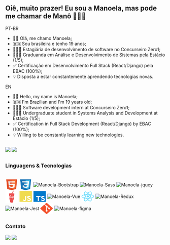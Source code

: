 ## Oiê, muito prazer! Eu sou a Manoela, mas pode me chamar de Manô 🙋🏻‍♀️

PT-BR
- 👋🏻 Olá, me chamo Manoela;
- 🇧🇷 Sou brasileira e tenho 19 anos;
- 👩🏻‍💻 Estagiária de desenvolvimento de software no Concurseiro Zero1;
- 👩🏻‍🎓 Graduanda em Análise e Desenvolvimento de Sistemas pela Estácio (1/5);
- ✅ Certificação em Desenvolvimento Full Stack (React/Django) pela EBAC (100%);
- 💡 Disposta a estar constantemente aprendendo tecnologias novas.

EN
- 👋🏻 Hello, my name is Manoela;
- 🇧🇷 I'm Brazilian and I'm 19 years old;
- 👩🏻‍💻 Software development intern at Concurseiro Zero1;
- 👩🏻‍🎓 Undergraduate student in Systems Analysis and Development at Estácio (1/5);
- ✅ Certification in Full Stack Development (React/Django) by EBAC (100%);
- 💡 Willing to be constantly learning new technologies.

##

<div display="flex">
    <img height="210px" src="https://github-readme-stats.vercel.app/api?username=manoelacsilva&show_icons=true&include_all_commits=true&count_private=true&title_color=ffffff&text_color=ffffff&bg_color=0d1117" />
    <img height="210px" src="https://github-readme-stats.vercel.app/api/top-langs/?username=manoelacsilva&layout=compact&langs_count=12&title_color=ffffff&text_color=ffffff&bg_color=0d1117" />
</div>
    

##

  <h3>Linguagens & Tecnologias</h3>
   <div style="display: inline_block"><br>
    <img align="center" alt="Manoela-HTML" height="35" width="40" src="https://raw.githubusercontent.com/devicons/devicon/master/icons/html5/html5-original.svg">
    <img align="center" alt="Manoela-CSS" height="35" width="40" src="https://raw.githubusercontent.com/devicons/devicon/master/icons/css3/css3-original.svg">
    <img align="center" alt="Manoela-Bootstrap" height="40" width="45" title="Bootstrap" src="https://cdn.jsdelivr.net/gh/devicons/devicon/icons/bootstrap/bootstrap-original.svg">
    <img align="center" alt="Manoela-Sass" height="40" width="40" src="https://cdn.jsdelivr.net/gh/devicons/devicon/icons/sass/sass-original.svg" />
    <img align="center" alt="Manoela-jquey" height="40" width="40" src="https://cdn.jsdelivr.net/gh/devicons/devicon/icons/jquery/jquery-original.svg" />
    <img align="center" alt="Manoela-jquey" height="40" width="40" src="https://raw.githubusercontent.com/devicons/devicon/master/icons/gulp/gulp-plain.svg"/> 
    <img align="center" alt="Manoela-Js" height="35" width="40" src="https://raw.githubusercontent.com/devicons/devicon/master/icons/javascript/javascript-plain.svg">
    <img align="center" alt="Manoela-Ts" height="35" width="40" src="https://raw.githubusercontent.com/devicons/devicon/master/icons/typescript/typescript-plain.svg">
    <img align="center" alt="Manoela-Vue" height="35" width="40" src="https://cdn.jsdelivr.net/gh/devicons/devicon/icons/vuejs/vuejs-original.svg" />
    <img align="center" alt="Manoela-React" height="35" width="40" src="https://raw.githubusercontent.com/devicons/devicon/master/icons/react/react-original.svg">
    <img align="center" alt="Manoela-Redux" height="35" width="40" src="https://cdn.jsdelivr.net/gh/devicons/devicon/icons/redux/redux-original.svg" />
    <img align="center" alt="Manoela-Jest" height="30" width="40" src="https://cdn.jsdelivr.net/gh/devicons/devicon/icons/jest/jest-plain.svg"/>
    <img align="center" alt="Manoela-git" height="35" width="40" src="https://raw.githubusercontent.com/devicons/devicon/master/icons/git/git-original.svg">
    <img align="center" alt="Manoela-figma" height="35" width="40" src="https://cdn.jsdelivr.net/gh/devicons/devicon/icons/figma/figma-original.svg"  />
<!--         
  <img align="center" alt="Cah-Node" height="30" width="40" src="https://cdn.jsdelivr.net/gh/devicons/devicon/icons/nodejs/nodejs-plain.svg"/>
  <img align="center" alt="Cah-MySQL" height="30" width="40" src="https://cdn.jsdelivr.net/gh/devicons/devicon/icons/mysql/mysql-original.svg"/>
  <img align="center" alt="Cah-Docker" height="30" width="40" src="https://cdn.jsdelivr.net/gh/devicons/devicon/icons/docker/docker-plain.svg"/>
       <img align="center" alt="Luccas-Python" height="30" width="40" src="https://raw.githubusercontent.com/devicons/devicon/master/icons/python/python-original.svg">
  <img align="center" alt="Luccas-Firebase" height="30" width="40" src="https://cdn.jsdelivr.net/gh/devicons/devicon/icons/firebase/firebase-plain.svg" />
       <img alt="mong-db" height="45" width="55" src="https://cdn.jsdelivr.net/gh/devicons/devicon/icons/nextjs/nextjs-line.svg" /> -->
   </div>

##

 <div>
   <h3>Contato</h3>
   <a href = "mailto:manoelacs62@gmail.com"><img src="https://img.shields.io/badge/-Gmail-%23333?style=for-the-badge&logo=gmail&logoColor=white" target="_blank"></a>
   <a href="https://www.linkedin.com/in/manoela-coelho" target="_blank"><img src="https://img.shields.io/badge/-LinkedIn-%230077B5?style=for-the-badge&logo=linkedin&logoColor=white" target="_blank"></a> 
 </div>
<!---
manoelacsilva/manoelacsilva is a ✨ special ✨ repository because its `README.md` (this file) appears on your GitHub profile.
You can click the Preview link to take a look at your changes.
--->
